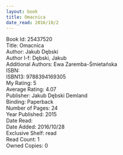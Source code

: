 ```yaml
---
layout: book
title: Omacnica
date_read: 2016/10/2
---
```


Book Id: 25437520<br />
Title: Omacnica<br />
Author: Jakub Dębski<br />
Author l-f: Dębski, Jakub<br />
Additional Authors: Ewa Zaremba-Śmietańska<br />
ISBN: <br />
ISBN13: 9788394169305<br />
My Rating: 5<br />
Average Rating: 4.07<br />
Publisher: Jakub Dębski Demland<br />
Binding: Paperback<br />
Number of Pages: 24<br />
Year Published: 2015<br />
Date Read: <br />
Date Added: 2016/10/28<br />
Exclusive Shelf: read<br />
Read Count: 1<br />
Owned Copies: 0<br />

